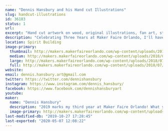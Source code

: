 ```yaml
---
name: "Dennis Hansbury and his Hand cut Illustrations"
slug: handcut-illustrations
id: 36183
status: 1
url: 
excerpt: "Hand cut artwork on wood, original illustrations, fan art, stickers, and more!"
description: "Celebrating Three Years at Maker Faire Orlando, I'll have a large selection of Halloween home decor, original illustrations, and a selection fan art inspired pieces that you can display throughout your home or office, or given as a one-of-a-kind gift. I'll be at my booth throughout the weekend showing how to prep surfaces, ink, and paint on wood, as well as having a variety of coloring sheets for attendees to color and take home with them!"
location: Spirit Building
image-primary:
  thumbnail: http://makers.makerfaireorlando.com/wp-content/uploads/2018/07/PumpkinGroup-150x150.jpg
  medium: http://makers.makerfaireorlando.com/wp-content/uploads/2018/07/PumpkinGroup-300x300.jpg
  large: http://makers.makerfaireorlando.com/wp-content/uploads/2018/07/PumpkinGroup-1024x1024.jpg
  full: http://makers.makerfaireorlando.com/wp-content/uploads/2018/07/PumpkinGroup.jpg
website: 
email: dennis.hansbury.art@gmail.com
twitter: https://twitter.com/dennishansbury
instagram: https://www.instagram.com/dennis_hansbury/
facebook: https://www.facebook.com/dennishansburyart
youtube: 
maker:
  name: "Dennis Hansbury"
  description: "2019 marks my third year at Maker Faire Orlando! What you’ll find is an array of artwork ranging from spooky and macabre to familiar and friendly, original illustrations, woodworking, handmade crafts, fan art, prints, and more. Everything created has a focus on quality, originality, and creating a product that either you will be happy to own or enjoy gifting to someone else."
  image-primary: http://makers.makerfaireorlando.com/wp-content/uploads/2019/08/dhlogo.jpg
last-modified-db: "2019-10-27 17:28:45"
last-exported: "2020-05-07 12:08:22"
---
```

